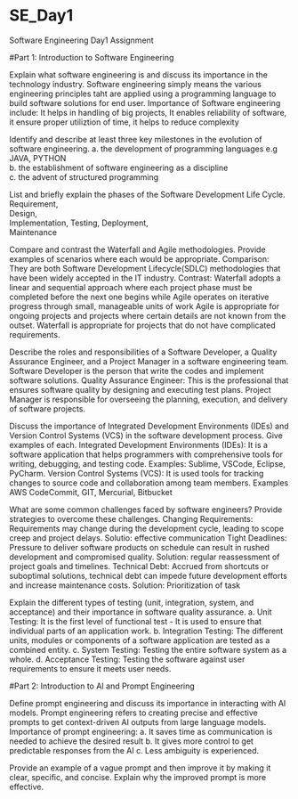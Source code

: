 # SE_Day1
Software Engineering Day1 Assignment

#Part 1: Introduction to Software Engineering

Explain what software engineering is and discuss its importance in the technology industry.
Software engineering simply means the various engineering principles taht are applied using a programming language to build software solutions for end user.
Importance of Software engineering include: It helps in handling of big projects, It enables reliability of software, it ensure proper utiliztion of time, it helps to reduce complexity 

Identify and describe at least three key milestones in the evolution of software engineering.
  a. the development of programming languages e.g JAVA, PYTHON    
  b. the establishment of software engineering as a discipline   
  c. the advent of structured programming 


List and briefly explain the phases of the Software Development Life Cycle.
  Requirement,  
  Design,  
  Implementation, 
  Testing, 
  Deployment,  
  Maintenance

Compare and contrast the Waterfall and Agile methodologies. Provide examples of scenarios where each would be appropriate.
  Comparison:  They are both Software Development Lifecycle(SDLC) methodologies that have been widely accepted in the IT industry.
  Contrast:  Waterfall adopts a linear and sequential approach where each project phase must be completed before the next one begins while Agile operates on iterative progress through      small, manageable units of work 
  Agile is appropriate for ongoing projects and projects where certain details are not known from the outset. 
  Waterfall is appropriate for projects that do not have complicated requirements.

Describe the roles and responsibilities of a Software Developer, a Quality Assurance Engineer, and a Project Manager in a software engineering team.
  Software Developer is the person that write the codes and implement software solutions.
  Quality Assurance Engineer: This is the professional that ensures software quality by designing and executing test plans.
  Project Manager is responsible for overseeing  the planning, execution, and delivery of software projects.
  
Discuss the importance of Integrated Development Environments (IDEs) and Version Control Systems (VCS) in the software development process. Give examples of each.
Integrated Development Environments (IDEs):  It is a software application that helps programmers with comprehensive tools for writing, debugging, and testing code. Examples: Sublime, VSCode, Eclipse, PyCharm. 
Version Control Systems (VCS): It is used tools for tracking changes to source code and collaboration among team members. Examples AWS CodeCommit, GIT, Mercurial, Bitbucket


What are some common challenges faced by software engineers? Provide strategies to overcome these challenges.
  Changing Requirements: Requirements may change during the development cycle, leading to scope creep and project delays. Solutio: effective communication 
  Tight Deadlines: Pressure to deliver software products on schedule can result in rushed development and compromised quality. Solution: regular reassessment of project goals and         timelines.
  Technical Debt: Accrued from shortcuts or suboptimal solutions, technical debt can impede future development efforts and increase maintenance costs. Solution: Prioritization of task


Explain the different types of testing (unit, integration, system, and acceptance) and their importance in software quality assurance.
  a.  Unit Testing: It is the first level of functional test - It is used to ensure that individual parts of an application work.
  b.  Integration Testing: The different units, modules or components of a software application are tested as a combined entity.
  c.  System Testing: Testing the entire software system as a whole.
  d. Acceptance Testing: Testing the software against user requirements to ensure it meets user needs.


#Part 2: Introduction to AI and Prompt Engineering


Define prompt engineering and discuss its importance in interacting with AI models.
Prompt engineering refers to creating precise and effective prompts to get context-driven AI outputs from large language models.
Importance of prompt engineering: a. It saves time as communication is needed to achieve the desired result   b. It gives more control to get predictable responses from the AI  c. Less ambiguity is experienced.   


Provide an example of a vague prompt and then improve it by making it clear, specific, and concise. Explain why the improved prompt is more effective.
